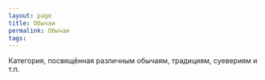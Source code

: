 ```yaml
---
layout: page
title: Обычаи
permalink: Обычаи
tags: 
---
```

Категория, посвящённая различным обычаям, традициям, суевериям и т.п.